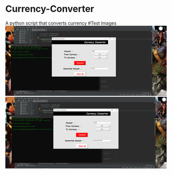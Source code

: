 # Currency-Converter
A python script that converts currency
#Test Images
![](Images/test1.PNG)
![](Images/test2.PNG)
